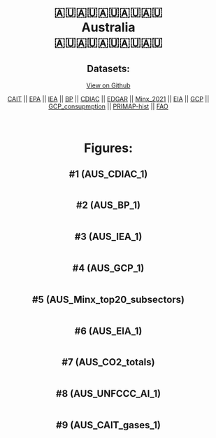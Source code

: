 
<center>
<h1 align="center">
🇦🇺🇦🇺🇦🇺🇦🇺🇦🇺
<br>
Australia
<br>
🇦🇺🇦🇺🇦🇺🇦🇺🇦🇺
</h1>
<h2>Datasets:</h2>
<p><a href="https://github.com/dquintani/GreenhouseData/tree/master/country_data/AUS_Australia/data">View on Github</a>
<br></p><p><a href="data/AUS_CAIT.csv">CAIT</a> || <a href="data/AUS_EPA.csv">EPA</a> || <a href="data/AUS_IEA.csv">IEA</a> || <a href="data/AUS_BP.csv">BP</a> || <a href="data/AUS_CDIAC.csv">CDIAC</a> || <a href="data/AUS_EDGAR.csv">EDGAR</a> || <a href="data/AUS_Minx_2021.csv">Minx_2021</a> || <a href="data/AUS_EIA.csv">EIA</a> || <a href="data/AUS_GCP.csv">GCP</a> || <a href="data/AUS_GCP_consupmption.csv">GCP_consupmption</a> || <a href="data/AUS_PRIMAP-hist.csv">PRIMAP-hist</a> || <a href="data/AUS_FAO.csv">FAO</a></p><p><br></p>
<h1>Figures:</h1><h2>#1 (AUS_CDIAC_1)</h2>
<p><img alt="" src="figures/AUS_CDIAC_1.png" /></p><h2>#2 (AUS_BP_1)</h2>
<p><img alt="" src="figures/AUS_BP_1.png" /></p><h2>#3 (AUS_IEA_1)</h2>
<p><img alt="" src="figures/AUS_IEA_1.png" /></p><h2>#4 (AUS_GCP_1)</h2>
<p><img alt="" src="figures/AUS_GCP_1.png" /></p><h2>#5 (AUS_Minx_top20_subsectors)</h2>
<p><img alt="" src="figures/AUS_Minx_top20_subsectors.png" /></p><h2>#6 (AUS_EIA_1)</h2>
<p><img alt="" src="figures/AUS_EIA_1.png" /></p><h2>#7 (AUS_CO2_totals)</h2>
<p><img alt="" src="figures/AUS_CO2_totals.png" /></p><h2>#8 (AUS_UNFCCC_AI_1)</h2>
<p><img alt="" src="figures/AUS_UNFCCC_AI_1.png" /></p><h2>#9 (AUS_CAIT_gases_1)</h2>
<p><img alt="" src="figures/AUS_CAIT_gases_1.png" /></p>